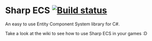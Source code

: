 # Sharp ECS [![Build status](https://ci.appveyor.com/api/projects/status/icv0g4g8iok114l9?svg=true)](https://ci.appveyor.com/project/anthony-y/sharp-ecs)

An easy to use Entity Component System library for C#.

Take a look at the wiki to see how to use Sharp ECS in your games :D
